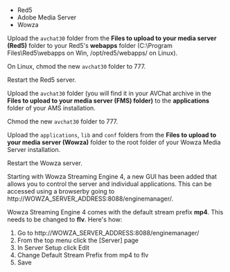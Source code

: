 <ul class="nav nav-tabs" id="serversTab">
  <li class="active"><a data-target="#red5" data-toggle="tab">Red5</a></li>
  <li><a data-target="#ams" data-toggle="tab">Adobe Media Server</a></li>
  <li><a data-target="#wowza" data-toggle="tab">Wowza</a></li>
</ul>

<div class="tab-content" markdown ="1">

  <div class="tab-pane active" id="red5">

Upload the `avchat30` folder from the **Files to upload to your media server (Red5)** folder to your Red5's **webapps** folder (C:\Program Files\Red5\webapps on Win, /opt/red5/webapps/ on Linux).

On Linux, chmod the new `avchat30` folder to 777.

Restart the Red5 server.

  </div>

  <div class="tab-pane" id="ams">

Upload the `avchat30` folder (you will find it in your AVChat archive in the **Files to upload to your media server (FMS) folder)** to the **applications** folder of your AMS installation.

Chmod the new `avchat30` folder to 777.

  </div>

  <div class="tab-pane" id="wowza">

Upload the `applications`, `lib` and `conf` folders from the **Files to upload to your media server (Wowza)** folder to the root folder of your Wowza Media Server installation.

Restart the Wowza server.

Starting with Wowza Streaming Engine 4, a new GUI has been added that allows you to control the server and individual applications. This can be accessed using a browserby going to http://WOWZA_SERVER_ADDRESS:8088/enginemanager/.

Wowza Streaming Engine 4 comes with the default stream prefix **mp4**. This needs to be changed to **flv**. Here's how:

1. Go to http://WOWZA_SERVER_ADDRESS:8088/enginemanager/
2. From the top menu click the [Server] page
3. In Server Setup click Edit
4. Change Default Stream Prefix from mp4 to flv
5. Save

  </div>

</div>

<script>
jQuery(function () {
    jQuery('#serversTab a:last').tab('show')
})
</script>
